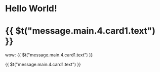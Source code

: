 # Hello World!

# {{ $t("message.main.4.card1.text") }}

wow: {{ $t("message.main.4.card1.text") }}

<p> {{ $t("message.main.4.card1.text") }} </p>
